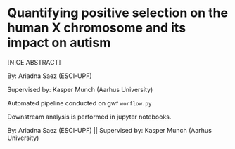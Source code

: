 # Quantifying positive selection on the human X chromosome and its impact on autism

[NICE ABSTRACT]

By: Ariadna Saez (ESCI-UPF)

Supervised by: Kasper Munch (Aarhus University)

Automated pipeline conducted on gwf `worflow.py`

Downstream analysis is performed in jupyter notebooks.


By: Ariadna Saez (ESCI-UPF)  ||  Supervised by: Kasper Munch (Aarhus University)
